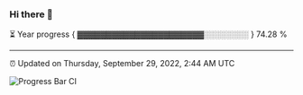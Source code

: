 ### Hi there 👋

⏳ Year progress { ▓▓▓▓▓▓▓▓▓▓▓▓▓▓▓▓▓▓▓▓▓▓░░░░░░░░ } 74.28 %

---

⏰ Updated on Thursday, September 29, 2022, 2:44 AM UTC

![Progress Bar CI](https://github.com/arthurbuhl/arthurbuhl/workflows/Progress%20Bar%20CI/badge.svg)

